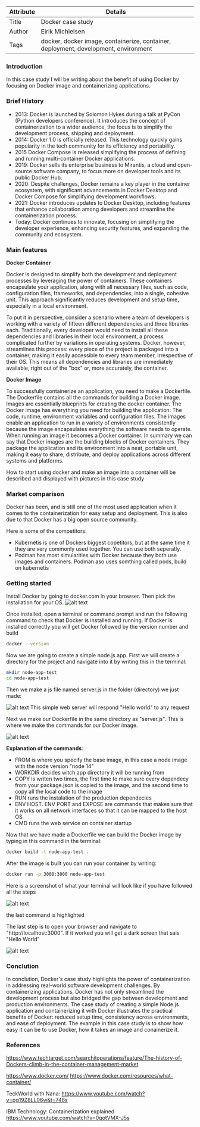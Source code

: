 | Attribute  | Details                                                      |
|------------|--------------------------------------------------------------|
| Title      | Docker case study                                            |
| Author     | Eirik Michielsen <EM-90>                                     |
| Tags       | docker, docker image, containerize, container, deployment, development, environment |


### Introduction

In this case study I will be writing about the benefit of using Docker by focusing on Docker image and containerizing applications.

### Brief History

-	2013: Docker is launched by Solomon Hykes during a talk at PyCon (Python developers conference). It introduces the concept of containerization to a wider audience, the focus is to simplify the development process, shipping and deployment.
-	2014: Docker 1.0 is officially released. This technology quickly gains popularity in the tech community for its efficiency and portability.
-	2015 Docker Compose is released simplifying the process of defining and running multi-container Docker applications.
-	2019: Docker sells its enterprise business to Mirantis, a cloud and open-source software company, to focus more on developer tools and its public Docker Hub.
-	2020: Despite challenges, Docker remains a key player in the container ecosystem, with significant advancements in Docker Desktop and Docker Compose for simplifying development workflows.
-	2021: Docker introduces updates to Docker Desktop, including features that enhance collaboration among developers and streamline the containerization process.
-	Today: Docker continues to innovate, focusing on simplifying the developer experience, enhancing security features, and expanding the community and ecosystem.


### Main features

**Docker Container**

Docker is designed to simplify both the development and deployment processes by leveraging the power of containers. These containers encapsulate your application, along with all necessary files, such as code, configuration files, frameworks, and dependencies, into a single, cohesive unit. This approach significantly reduces development and setup time, especially in a local environment.

To put it in perspective, consider a scenario where a team of developers is working with a variety of fifteen different dependencies and three libraries each. Traditionally, every developer would need to install all these dependencies and libraries in their local environment, a process complicated further by variations in operating systems. Docker, however, streamlines this process: every piece of the project is packaged into a container, making it easily accessible to every team member, irrespective of their OS. This means all dependencies and libraries are immediately available, right out of the "box" or, more accurately, the container.

**Docker Image**

To successfully containerize an application, you need to make a Dockerfile. The Dockerfile contains all the commands for building a Docker image. Images are essentially  blueprints for creating the docker container. The Docker image has everything you need for building the application: The code, runtime, environment variables and configuration files. The images enable an application to run in a variety of environments consistently because the image encapsulates everything the software needs to operate. 
When running an image it becomes a Docker container. In summary we can say that Docker images are the building blocks of Docker containers. They package the application and its environment into a neat, portable unit, making it easy to share, distribute, and deploy applications across different systems and platforms. 

How to start using docker and make an image into a container will be described and displayed with pictures in this case study

### Market comparison

Docker has been, and is still one of the most used application when it comes to the containerization for easy setup and deployment. 
This is also due to that Docker has a big open source community.

Here is some of the competitors:
- Kubernetis is one of Dockers biggest copetitors, but at the same time it they are very commonly used together. You can use both seperatly.
- Podman has most simularities with Docker because they both use images and containers. Podman aso uses somthing called pods, build on kubernetis


### Getting started
Install Docker by going to docker.com in your browser. Then pick the installation for your OS.
![alt text](../../../../assets/docker/image.png) 

Once installed, open a terminal or command prompt and run the following command to check that Docker is installed and running.
If Docker is installed correctly you will get Docker followed by the version number and build

```bash
docker --version
```


Now we are going to create a simple node.js app. First we will create a directory for the project and navigate into it by writing this in the terminal:

```bash
mkdir node-app-test
cd node-app-test
```
Then we make a js file named server.js in the folder (directory) we just made:

![alt text](../../../../assets/docker/docker-serverJs-file.png)
This simple web server will respond "Hello world" to any request

Next we make our Dockerfile in the same directory as "server.js". This is where we make the commands for our Docker image.

![alt text](../../../../assets/docker/docker-dockerfile.png)

**Explanation of the commands**:

- FROM is where you specify the base image, in this case a node image with the node version "node 14"
- WORKDIR decides witch app directory it will be running from
- COPY is writen two times, the first time to make sure every dependecy from your package.json is copied to the image, and the second time to copy all the local code to the image
- RUN runs the instalation of the production dependecies
- ENV HOST. ENV PORT and EXPOSE are commands that makes sure that it works on all network interfaces so that it can be mapped to the host OS
- CMD runs the web service on container startup 

Now that we have made a Dockerfile we can build the Docker image by typing in this command in the terminal:

```bash
docker build -t node-app-test .
```
After the image is built you can run your container by writing: 

```bash
docker run -p 3000:3000 node-app-test
```
Here is a screenshot of what your terminal will look like if you have followed all the steps

![alt text](../../../../assets/docker/docker-run-port.png)

the last command is highlighted

The last step is to open your browser and navigate to "http://localhost:3000". If it worked you will get a dark screen that sais "Hello World"

![alt text](../../../../assets/docker/docker-result-in-browser.png)




### Conclution

In conclution, Docker's case study highlights the power of containerization in addressing real-world software development challenges. 
By containerizing applications, Docker has not only streamlined the development process but also bridged the gap between development and production environments.
The case study of creating a simple Node.js application and containerizing it with Docker illustrates the practical benefits of Docker: reduced setup time, consistency across environments, and ease of deployment. The example in this case study is to show how easy it can be to use Docker, how it takes an image and conainerize it.

### References

https://www.techtarget.com/searchitoperations/feature/The-history-of-Dockers-climb-in-the-container-management-market

https://www.docker.com/
https://www.docker.com/resources/what-container/

TeckWorld with Nana:
https://www.youtube.com/watch?v=pg19Z8LL06w&t=748s

IBM Technology: Containerization explained
https://www.youtube.com/watch?v=0qotVMX-J5s








